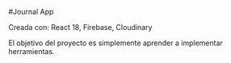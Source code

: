 #Journal App 

Creada con: React 18, Firebase, Cloudinary 

El objetivo del proyecto es simplemente aprender a implementar herramientas.